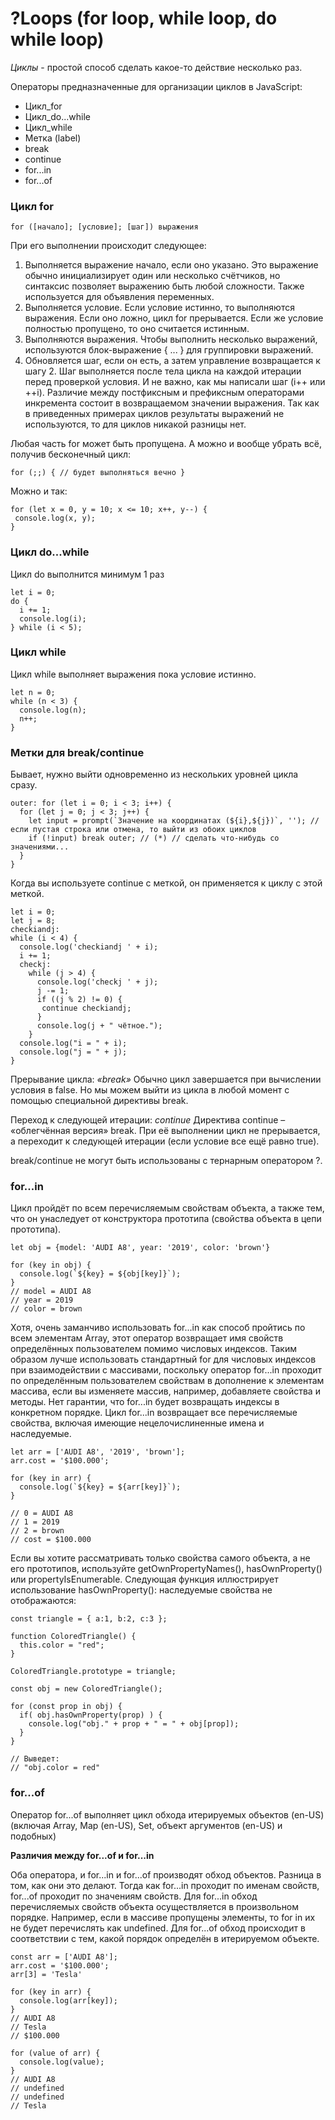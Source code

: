 # ?Loops (for loop, while loop, do while loop)
_Циклы_ - простой способ сделать какое-то действие несколько раз. 

Операторы предназначенные для организации циклов в JavaScript:

* Цикл_for
* Цикл_do...while
* Цикл_while
* Метка (label)
* break
* continue
* for...in
* for...of

### Цикл for

```for ([начало]; [условие]; [шаг]) выражения```

При его выполнении происходит следующее:

1. Выполняется выражение начало, если оно указано. Это выражение обычно инициализирует один или несколько счётчиков, но синтаксис позволяет выражению быть любой сложности. Также используется для объявления переменных.
2. Выполняется условие. Если условие истинно, то выполняются выражения. Если оно ложно, цикл for прерывается. Если же условие полностью пропущено, то оно считается истинным.
3. Выполняются выражения. Чтобы выполнить несколько выражений, используются блок-выражение { ... } для группировки выражений.
4. Обновляется шаг, если он есть, а затем управление возвращается к шагу 2. Шаг выполняется после тела цикла на каждой итерации перед проверкой условия. И не важно, как мы написали шаг (i++ или ++i). Различие между постфиксным и префиксным операторами инкремента состоит в возвращаемом значении выражения. Так как в приведенных примерах циклов результаты выражений не используются, то для циклов никакой разницы нет.

Любая часть for может быть пропущена.
А можно и вообще убрать всё, получив бесконечный цикл:

```for (;;) { // будет выполняться вечно }```

Можно и так:
~~~
for (let x = 0, y = 10; x <= 10; x++, y--) {
 console.log(x, y);
}
~~~

### Цикл do...while

Цикл do выполнится минимум 1 раз

~~~
let i = 0;
do {
  i += 1;
  console.log(i);
} while (i < 5);
~~~

### Цикл while

Цикл while выполняет выражения пока условие истинно.

~~~
let n = 0;
while (n < 3) {
  console.log(n);
  n++;
}
~~~

### Метки для break/continue

Бывает, нужно выйти одновременно из нескольких уровней цикла сразу.

~~~
outer: for (let i = 0; i < 3; i++) {
  for (let j = 0; j < 3; j++) {
    let input = prompt(`Значение на координатах (${i},${j})`, ''); // если пустая строка или отмена, то выйти из обоих циклов
    if (!input) break outer; // (*) // сделать что-нибудь со значениями...
  }
}
~~~

Когда вы используете continue с меткой, он применяется к циклу с этой меткой.

~~~
let i = 0;
let j = 8;
checkiandj:
while (i < 4) {
  console.log('checkiandj ' + i);
  i += 1;
  checkj:
    while (j > 4) {
      console.log('checkj ' + j);
      j -= 1;
      if ((j % 2) != 0) {
       continue checkiandj;
      }
      console.log(j + " чётное.");
    }
  console.log("i = " + i);
  console.log("j = " + j);
}
~~~

Прерывание цикла: _«break»_
Обычно цикл завершается при вычислении условия в false.
Но мы можем выйти из цикла в любой момент с помощью специальной директивы break.

Переход к следующей итерации: _continue_
Директива continue – «облегчённая версия» break. При её выполнении цикл не прерывается, а переходит к следующей итерации (если условие все ещё равно true).

break/continue не могут быть использованы с тернарным оператором ?.

### for...in

Цикл пройдёт по всем перечисляемым свойствам объекта, а также тем, что он унаследует от конструктора прототипа (свойства объекта в цепи прототипа).

~~~
let obj = {model: 'AUDI A8', year: '2019', color: 'brown'}

for (key in obj) {
  console.log(`${key} = ${obj[key]}`);
}
// model = AUDI A8
// year = 2019
// color = brown
~~~

Хотя, очень заманчиво использовать for...in как способ пройтись по всем элементам Array, этот оператор возвращает имя свойств определённых пользователем помимо числовых индексов. Таким образом лучше использовать стандартный for для числовых индексов при взаимодействии с массивами, поскольку оператор for...in проходит по определённым пользователем свойствам в дополнение к элементам массива, если вы изменяете массив, например, добавляете свойства и методы. Нет гарантии, что for...in будет возвращать индексы в конкретном порядке. Цикл for...in возвращает все перечисляемые свойства, включая имеющие нецелочислиненные имена и наследуемые.

~~~
let arr = ['AUDI A8', '2019', 'brown'];
arr.cost = '$100.000';

for (key in arr) {
  console.log(`${key} = ${arr[key]}`);
}

// 0 = AUDI A8
// 1 = 2019
// 2 = brown
// cost = $100.000
~~~

Если вы хотите рассматривать только свойства самого объекта, а не его прототипов, используйте getOwnPropertyNames(), hasOwnProperty() или propertyIsEnumerable.
Следующая функция иллюстрирует использование hasOwnProperty(): наследуемые свойства не отображаются:

~~~
const triangle = { a:1, b:2, c:3 };

function ColoredTriangle() {
  this.color = "red";
}

ColoredTriangle.prototype = triangle;

const obj = new ColoredTriangle();

for (const prop in obj) {
  if( obj.hasOwnProperty(prop) ) {
    console.log("obj." + prop + " = " + obj[prop]);
  }
}

// Выведет:
// "obj.color = red"
~~~

### for...of
Оператор for...of выполняет цикл обхода итерируемых объектов (en-US) (включая Array, Map (en-US), Set, объект аргументов (en-US) и подобных)

__Различия между for...of и for...in__

Оба оператора, и for...in и for...of производят обход объектов. Разница в том, как они это делают.
Тогда как for...in проходит по именам свойств, for...of проходит по значениям свойств.
Для for...in обход перечисляемых свойств объекта осуществляется в произвольном порядке. Например, если в массиве пропущены элементы, то for in их не будет перечислять как undefined.
Для for...of обход происходит в соответствии с тем, какой порядок определён в итерируемом объекте.

~~~
const arr = ['AUDI A8'];
arr.cost = '$100.000';
arr[3] = 'Tesla'

for (key in arr) {
  console.log(arr[key]);
} 
// AUDI A8
// Tesla
// $100.000

for (value of arr) {
  console.log(value);
}
// AUDI A8
// undefined
// undefined
// Tesla
~~~

